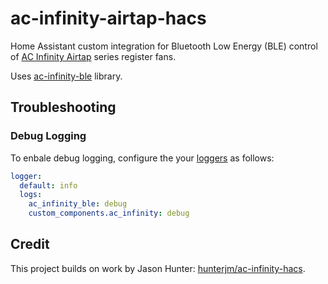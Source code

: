 # ac-infinity-airtap-hacs

Home Assistant custom integration for Bluetooth Low Energy (BLE) control of [AC Infinity Airtap](https://acinfinity.com/register-booster-fans/) series register fans.

Uses [ac-infinity-ble](https://github.com/hunterjm/ac-infinity-ble/) library.

## Troubleshooting

### Debug Logging

To enbale debug logging, configure the your [loggers](https://www.home-assistant.io/integrations/logger/) as follows:

```yaml
logger:
  default: info
  logs:
    ac_infinity_ble: debug
    custom_components.ac_infinity: debug
```

## Credit

This project builds on work by Jason Hunter: [hunterjm/ac-infinity-hacs](https://github.com/hunterjm/ac-infinity-hacs).
